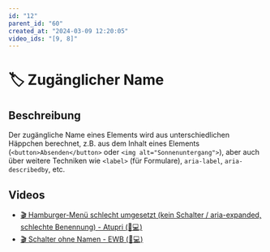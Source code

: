 ```yaml
---
id: "12"
parent_id: "60"
created_at: "2024-03-09 12:20:05"
video_ids: "[9, 8]"
---
```


# 🏷️ Zugänglicher Name

## Beschreibung

Der zugängliche Name eines Elements wird aus unterschiedlichen Häppchen berechnet, z.B. aus dem Inhalt eines Elements (`<button>Absenden</button>` oder `<img alt="Sonnenuntergang">`), aber auch über weitere Techniken wie `<label>` (für Formulare), `aria-label`, `aria-describedby`, etc.

## Videos

- [🎬 Hamburger-Menü schlecht umgesetzt (kein Schalter / aria-expanded, schlechte Benennung) - Atupri (🚨💻)](/de/videos/hamburger-menue-schlecht-umgesetzt-kein-schalter-aria-expanded-schlechte-benennung-atupri)
- [🎬 Schalter ohne Namen - EWB (🚨💻)](/de/videos/schalter-ohne-namen-ewb)
